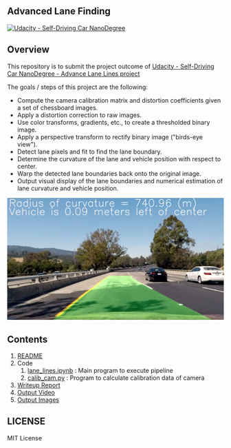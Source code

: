 ## Advanced Lane Finding
[![Udacity - Self-Driving Car NanoDegree](https://s3.amazonaws.com/udacity-sdc/github/shield-carnd.svg)](http://www.udacity.com/drive)

Overview
---

This repository is to submit the project outcome of [Udacity - Self-Driving Car NanoDegree - Advance Lane Lines project](https://github.com/udacity/CarND-Advanced-Lane-Lines)

The goals / steps of this project are the following:

* Compute the camera calibration matrix and distortion coefficients given a set of chessboard images.
* Apply a distortion correction to raw images.
* Use color transforms, gradients, etc., to create a thresholded binary image.
* Apply a perspective transform to rectify binary image ("birds-eye view").
* Detect lane pixels and fit to find the lane boundary.
* Determine the curvature of the lane and vehicle position with respect to center.
* Warp the detected lane boundaries back onto the original image.
* Output visual display of the lane boundaries and numerical estimation of lane curvature and vehicle position.

![Lane Line](./output_images/test4.jpg)


Contents
---

1. [README](README.md)
1. Code
   1. [lane_lines.ipynb](lane_lines.ipynb) : Main program to execute pipeline
   1. [calib_cam.py](calib_cam.py) : Program to calculate calibration data of camera
1. [Writeup Report](writeup_report.md)
1. [Output Video](output_videos/project_video.mp4)
1. [Output Images](output_images/)


LICENSE
---

MIT License
